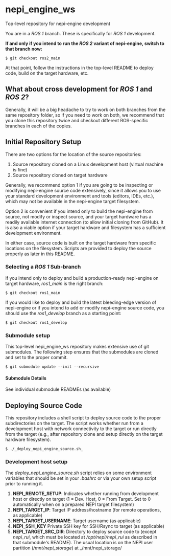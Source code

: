 <!--
Copyright (c) 2024 Numurus, LLC <https://www.numurus.com>.

This file is part of nepi-engine
(see https://github.com/nepi-engine).

License: 3-clause BSD, see https://opensource.org/licenses/BSD-3-Clause
-->
# nepi_engine_ws
Top-level repository for nepi-engine development

You are in a _ROS 1_ branch. These is specifically for _ROS 1_ development. 

**If and only if you intend to run the _ROS 2_ variant of nepi-engine, switch to that branch now:**
```
$ git checkout ros2_main
```

At that point, follow the instructions in the top-level README to deploy code, build on the target hardware, etc.

## What about cross development for _ROS 1_ and _ROS 2_?
Generally, it will be a big headache to try to work on both branches from the same repository folder, so if you need to work on both, we recommend that you clone this repository twice and checkout different ROS-specific branches in each of the copies.

## Initial Repository Setup
There are two options for the location of the source repositories:
1. Source repository cloned on a Linux development host (virtual machine is fine)
2. Source repository cloned on target hardware

Generally, we recommend option 1 if you are going to be inspecting or modifying nepi-engine source code extensively, since it allows you to use your standard development environment and tools (editors, IDEs, etc.), which may not be available in the nepi-engine target filesystem.

Option 2 is convenient if you intend only to build the nepi-engine from source, not modify or inspect source, and your target hardware has a readily available internet connection (to allow initial cloning from GitHub). It is also a viable option if your target hardware and filesystem has a sufficient development environment.

In either case, source code is built on the target hardware from specific locations on the filesystem. Scripts are provided to deploy the source properly as later in this README.

### Selecting a _ROS 1_ Sub-branch
If you intend only to deploy and build a production-ready nepi-engine on target hardware, _ros1_main_ is the right branch:
```
$ git checkout ros1_main
```
If you would like to deploy and build the latest bleeding-edge version of nepi-engine or if you intend to add or modify nepi-engine source code, you should use the _ros1_develop_ branch as a starting point:
```
$ git checkout ros1_develop
```
### Submodule setup
This top-level nepi_engine_ws repository makes extensive use of git submodules. The following step ensures that the submodules are cloned and set to the proper commit.
```
$ git submodule update --init --recursive
```
#### Submodule Details ####
See individual submodule READMEs (as available)

## Deploying Source Code
This repository includes a shell script to deploy source code to the proper subdirectories on the target. The script works whether run from a development host with network connectivity to the target or run directly from the target (e.g., after repository clone and setup directly on the target hardware filesystem).
```
$ ./_deploy_nepi_engine_source.sh_
```
### Development host setup
The _deploy_nepi_engine_source.sh_ script relies on some environment variables that should be set in your _.bashrc_ or via your own setup script prior to running it.
1. **NEPI_REMOTE_SETUP**: 
Indicates whether running from development host or directly on target (1 = Dev. Host, 0 = From Target. Set to 0 automatically when on a prepared NEPI target 
filesystem)
1.  **NEPI_TARGET_IP**:
Target IP address/hostname (for remote operations, as applicable)
1. **NEPI_TARGET_USERNAME**:
Target username (as applicable)
1. **NEPI_SSH_KEY**
Private SSH key for SSH/Rsync to target (as applicable)
1. **NEPI_TARGET_SRC_DIR**:
Directory to deploy source code to (except _nepi_rui_, which must be located at _/opt/nepi/nepi_rui_ as described in that submodule's README). The usual
location is on the NEPI user partition (_/mnt/nepi_storage_) at _/mnt/nepi_storage/


